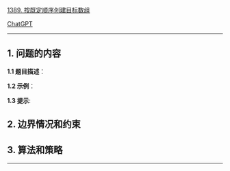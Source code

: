 [1389. 按既定顺序创建目标数组](https://leetcode.cn/problems/create-target-array-in-the-given-order)

[ChatGPT](chat.openai.com)

---

## 1. 问题的内容
**1.1 题目描述**：

**1.2 示例**：

**1.3 提示**:

## 2. 边界情况和约束


## 3. 算法和策略

---

